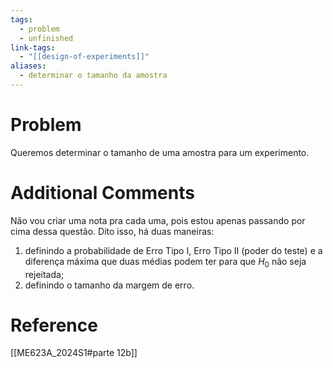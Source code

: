 ```yaml
---
tags:
  - problem
  - unfinished
link-tags:
  - "[[design-of-experiments]]"
aliases:
  - determinar o tamanho da amostra
---
```

# Problem
Queremos determinar o tamanho de uma amostra para um experimento.

# Additional Comments
Não vou criar uma nota pra cada uma, pois estou apenas passando por cima dessa questão. Dito isso, há duas maneiras:
1. definindo a probabilidade de Erro Tipo I, Erro Tipo II (poder do teste) e a diferença máxima que duas médias podem ter para que $H_0$ não seja rejeitada;
2. definindo o tamanho da margem de erro.

# Reference
[[ME623A_2024S1#parte 12b]]


